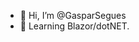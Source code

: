 - 👋 Hi, I’m @GasparSegues
- 🌱 Learning Blazor/dotNET.


<!---
GasparSegues/GasparSegues is a ✨ special ✨ repository because its `README.md` (this file) appears on your GitHub profile.
You can click the Preview link to take a look at your changes.
--->
